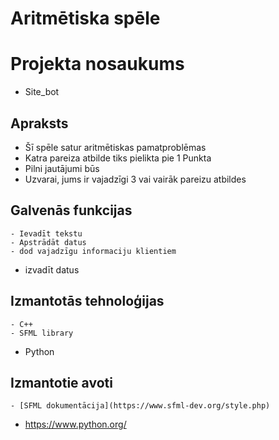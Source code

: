 # Aritmētiska spēle
# Projekta nosaukums
- Site_bot
## Apraksts
- Šī spēle satur aritmētiskas pamatproblēmas
- Katra pareiza atbilde tiks pielikta pie 1 Punkta
- Pilni jautājumi būs
- Uzvarai, jums ir vajadzīgi 3 vai vairāk pareizu atbildes
## Galvenās funkcijas
	- Ievadīt tekstu
	- Apstrādāt datus
	- dod vajadzīgu informaciju klientiem
  - izvadīt datus
 
## Izmantotās tehnoloģijas
	- C++
	- SFML library
  - Python
## Izmantotie avoti
	- [SFML dokumentācija](https://www.sfml-dev.org/style.php)
  - https://www.python.org/
